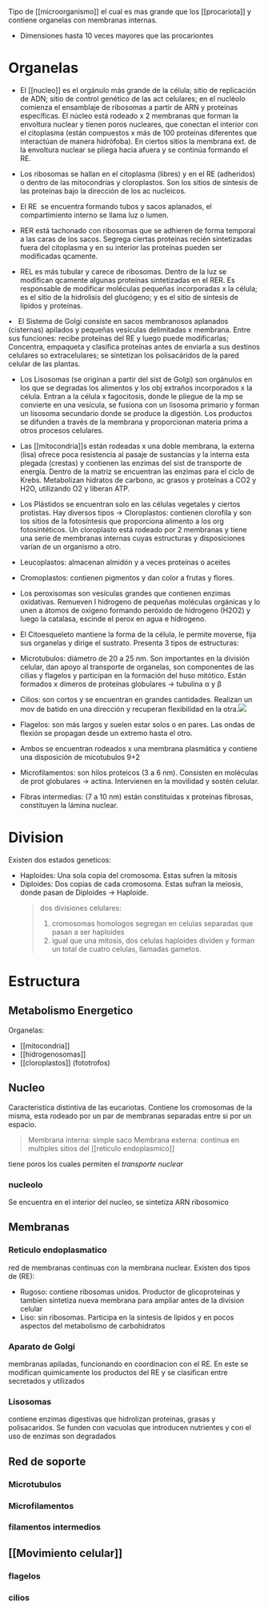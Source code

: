 Tipo de [[microorganismo]] el cual es mas grande que los [[procariota]] y contiene organelas con membranas internas.

-    Dimensiones hasta 10 veces mayores que las procariontes

# Organelas
-   El [[nucleo]] es el orgánulo más grande de la célula; sitio de replicación de ADN; sitio de control genético de las act celulares; en el nucléolo comienza el ensamblaje de ribosomas a partir de ARN y proteínas específicas. El núcleo está rodeado x 2 membranas que forman la envoltura nuclear y tienen poros nucleares, que conectan el interior con el citoplasma (están compuestos x más de 100 proteínas diferentes que interactúan de manera hidrófoba). En ciertos sitios la membrana ext. de la envoltura nuclear se pliega hacia afuera y se continúa formando el RE.
    
-   Los ribosomas se hallan en el citoplasma (libres) y en el RE (adheridos) o dentro de las mitocondrias y cloroplastos. Son los sitios de síntesis de las proteínas bajo la dirección de los ac nucleicos. 
    
-   El RE  se encuentra formando tubos y sacos aplanados, el compartimiento interno se llama luz o lumen.
    

-   RER está tachonado con ribosomas que se adhieren de forma temporal a las caras de los sacos. Segrega ciertas proteínas recién sintetizadas fuera del citoplasma y en su interior las proteínas pueden ser modificadas qcamente.
    
-   REL es más tubular y carece de ribosomas. Dentro de la luz se modifican qcamente algunas proteínas sintetizadas en el RER. Es responsable de modificar moléculas pequeñas incorporadas x la célula; es el sitio de la hidrolisis del glucógeno; y es el sitio de síntesis de lípidos y proteínas.
    

•   El Sistema de Golgi consiste en sacos membranosos aplanados (cisternas) apilados y pequeñas vesículas delimitadas x membrana. Entre sus funciones: recibe proteínas del RE y luego puede modificarlas; Concentra, empaqueta y clasifica proteínas antes de enviarla a sus destinos celulares so extracelulares; se sintetizan los polisacáridos de la pared celular de las plantas.

-   Los Lisosomas (se originan a partir del sist de Golgi) son orgánulos en los que se degradas los alimentos y los obj extraños incorporados x la célula. Entran a la célula x fagocitosis, donde le pliegue de la mp se convierte en una vesícula, se fusiona con un lisosoma primario y forman un lisosoma secundario donde se produce la digestión. Los productos se difunden a través de la membrana y proporcionan materia prima a otros procesos celulares.
    
-   Las [[mitocondria]]s están rodeadas x una doble membrana, la externa (lisa) ofrece poca resistencia al pasaje de sustancias y la interna esta plegada (crestas) y contienen las enzimas del sist de transporte de energía. Dentro de la matriz se encuentran las enzimas para el ciclo de Krebs. Metabolizan hidratos de carbono, ac grasos y proteínas a CO2 y H2O, utilizando O2 y liberan ATP.
    
-   Los Plástidos se encuentran solo en las células vegetales y ciertos protistas. Hay diversos tipos -> Cloroplastos: contienen clorofila y son los sitios de la fotosíntesis que proporciona alimento a los org fotosintéticos. Un cloroplasto está rodeado por 2 membranas y tiene una serie de membranas internas cuyas estructuras y disposiciones varían de un organismo a otro. 
    

-   Leucoplastos: almacenan almidón y a veces proteínas o aceites
    
-   Cromoplastos: contienen pigmentos y dan color a frutas y flores.
    

-   Los peroxisomas son vesículas grandes que contienen enzimas oxidativas. Remueven l hidrogeno de pequeñas moléculas orgánicas y lo unen a átomos de oxigeno formando peróxido de hidrogeno (H2O2) y luego la catalasa, escinde el perox en agua e hidrogeno.
    
-   El Citoesqueleto mantiene la forma de la célula, le permite moverse, fija sus organelas y dirige el sustrato. Presenta 3 tipos de estructuras:
    

-   Microtubulos: diámetro de 20 a 25 nm. Son importantes en la división celular, dan apoyo al transporte de organelas, son componentes de las cilias y flagelos y participan en la formación del huso mitótico. Están formados x dímeros de proteínas globulares -> tubulina α y β
    

-   Cilios: son cortos y se encuentran en grandes cantidades. Realizan un mov de batido en una dirección y recuperan flexibilidad en la otra.![](https://lh3.googleusercontent.com/uzGJ1jVxPhK90-IdLllH_iuFKts41ePqGrcelMAaxmBunTbpb3RZpAZkp81zs2wn0zs1-EU2deD6hPBUp0qjWk5G9Z3axa9ir_R16g2NOegjmMD53IoxAge1qulNWxtzEIbHDi4)
    
-   Flagelos: son más largos y suelen estar solos o en pares. Las ondas de flexión se propagan desde un extremo hasta el otro.
    
-   Ambos se encuentran rodeados x una membrana plasmática y contiene una disposición de micotubulos 9+2
    

-   Microfilamentos: son hilos proteicos (3 a 6 nm). Consisten en moléculas de prot globulares -> actina. Intervienen en la movilidad y sostén celular.
    
-   Fibras intermedias: (7 a 10 nm) están constituidas x proteínas fibrosas, constituyen la lámina nuclear.

# Division

Existen dos estados geneticos:

- Haploides: Una sola copia del cromosoma. Estas sufren la mitosis
- Diploides: Dos copias de cada cromosoma. Estas sufran la meiosis, donde pasan de Diploides → Haploide.
    > dos divisiones celulares:
    >
    > 1. cromosomas homologos segregan en celulas separadas que pasan a ser haploides
    > 2. igual que una mitosis, dos celulas haploides dividen y forman un total de cuatro celulas, llamadas gametos.

# Estructura
## Metabolismo Energetico

Organelas:
- [[mitocondria]]
- [[hidrogenosomas]]
- [[cloroplastos]] (fototrofos)

## Nucleo

Caracteristica distintiva de las eucariotas.
Contiene los cromosomas de la misma, esta rodeado por un par de membranas separadas entre si por un espacio.

> Membrana interna: simple saco
> Membrana externa: continua en multiples sitios del [[reticulo endoplasmico]]

tiene poros los cuales permiten el _transporte nuclear_

### nucleolo

Se encuentra en el interior del nucleo, se sintetiza ARN ribosomico
## Membranas
### Reticulo endoplasmatico
red de membranas continuas con la membrana nuclear. Existen dos tipos de (RE):
- Rugoso: contiene ribosomas unidos. Productor de glicoproteinas y tambien sintetiza nueva membrana para ampliar antes de la division celular 
- Liso: sin ribosomas. Participa en la sintesis de lipidos y en pocos aspectos del metabolismo de carbohidratos
### Aparato de Golgi
membranas apiladas,  funcionando en coordinacion con el RE.
 En este se modifican quimicamente los productos del RE y se clasifican entre secretados y utilizados

### Lisosomas
contiene enzimas digestivas que hidrolizan proteinas, grasas y polisacaridos. Se funden con vacuolas que introducen nutrientes y con el uso de enzimas son degradados
## Red de soporte
### Microtubulos
### Microfilamentos
### filamentos intermedios
## [[Movimiento celular]]
### flagelos 
### cilios